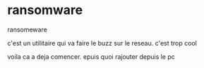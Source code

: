 # ransomware
ransomeware

c'est un utilitaire qui va faire le buzz sur le reseau. c'est trop cool

voila ca a deja comencer.
epuis quoi
rajouter depuis le pc
